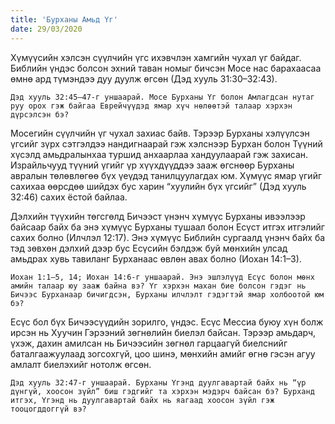 ```yaml
---
title: 'Бурханы Амьд Үг'
date: 29/03/2020
---
```


Хүмүүсийн хэлсэн сүүлчийн үгс ихэвчлэн хамгийн чухал үг байдаг. Библийн үндэс болсон эхний таван номыг бичсэн Мосе нас барахаасаа өмнө ард түмэндээ дуу дуулж өгсөн (Дэд хууль 31:30–32:43).

`Дэд хууль 32:45–47-г уншаарай. Мосе Бурханы Үг болон Амлагдсан нутаг руу орох гэж байгаа Еврейчүүдэд ямар хүч нөлөөтэй талаар хэрхэн дүрсэлсэн бэ?`

Мосегийн сүүлчийн үг чухал захиас байв. Тэрээр Бурханы хэлүүлсэн үгсийг зүрх сэтгэлдээ нандигнаарай гэж хэлснээр Бурхан болон Түүний хүсэлд амьдралынхаа туршид анхаарлаа хандуулаарай гэж захисан. Израйльчууд түүний үгийг үр хүүхдүүддээ зааж өгснөөр Бурханы авралын төлөвлөгөө бүх үеүдэд танилцуулагдах юм. Хүмүүс ямар үгийг сахихаа өөрсдөө шийдэх бус харин “хуулийн бүх үгсийг” (Дэд хууль 32:46) сахих ёстой байлаа.

Дэлхийн түүхийн төгсгөлд Бичээст үнэнч хүмүүс Бурханы ивээлээр байсаар байх ба энэ хүмүүс Бурханы тушаал болон Есүст итгэх итгэлийг сахих болно (Илчлэл 12:17). Энэ хүмүүс Библийн сургаалд үнэнч байх ба тэд зөвхөн дэлхий дээр бус Есүсийн бэлдэж буй мөнхийн улсад амьдрах хувь тавиланг Бурханаас өвлөн авах болно (Иохан 14:1–3).

`Иохан 1:1–5, 14; Иохан 14:6-г уншаарай. Энэ эшлэлүүд Есүс болон мөнх амийн талаар юу зааж байна вэ? Үг хэрхэн махан бие болсон гэдэг нь Бичээс Бурханаар бичигдсэн, Бурханы илчлэлт гэдэгтэй ямар холбоотой юм бэ?`

Есүс бол бүх Бичээсүүдийн зорилго, үндэс. Есүс Мессиа буюу хүн болж ирсэн нь Хуучин Гэрээний зөгнөлийн биелэл байсан. Тэрээр амьдарч, үхэж, дахин амилсан нь Бичээсийн зөгнөл гарцаагүй биелснийг баталгаажуулаад зогсохгүй, цоо шинэ, мөнхийн амийг өгнө гэсэн агуу амлалт биелэхийг нотолж өгсөн.

`Дэд хууль 32:47-г уншаарай. Бурханы Үгэнд дуулгавартай байх нь “үр дүнгүй, хоосон зүйл” биш гэдгийг та хэрхэн мэдэрч байсан бэ? Бурханд итгэх, Үгэнд нь дуулгавартай байх нь яагаад хоосон зүйл гэж тооцогддоггүй вэ?`